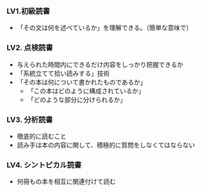 ### LV1.初級読書

- 「その文は何を述べているか」を理解できる。（簡単な意味で）

### LV2. 点検読書

- 与えられた時間内にできるだけ内容をしっかり把握できるか
- 「系統立てて拾い読みする」技術
- 「その本は何について書かれたものであるか」
	- 「この本はどのように構成されているか」
	- 「どのような部分に分けられるか」

### LV3. 分析読書

- 徹底的に読むこと
- 読み手は本の内容に関して、積極的に質問をしなくてはならない

### LV4. シントピカル読書

- 何冊もの本を相互に関連付けて読む